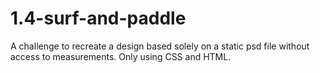 # 1.4-surf-and-paddle
A challenge to recreate a design based solely on a static psd file without access to measurements.  Only using CSS and HTML.
